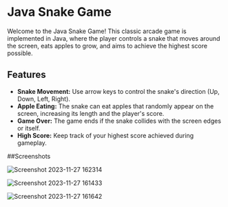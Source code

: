 # Java Snake Game

Welcome to the Java Snake Game! This classic arcade game is implemented in Java, where the player controls a snake that moves around the screen, eats apples to grow, and aims to achieve the highest score possible.

## Features

- **Snake Movement:** Use arrow keys to control the snake's direction (Up, Down, Left, Right).
- **Apple Eating:** The snake can eat apples that randomly appear on the screen, increasing its length and the player's score.
- **Game Over:** The game ends if the snake collides with the screen edges or itself.
- **High Score:** Keep track of your highest score achieved during gameplay.

##Screenshots 

![Screenshot 2023-11-27 162314](https://github.com/EvanC54/Java-Snake-Game-/assets/64505599/ed16fb77-a2bf-4781-81f2-42ce612f94fe)

![Screenshot 2023-11-27 161433](https://github.com/EvanC54/Java-Snake-Game-/assets/64505599/2c769c30-8610-4654-ad9f-b5a94cce8fea)

![Screenshot 2023-11-27 161642](https://github.com/EvanC54/Java-Snake-Game-/assets/64505599/17ea9be8-3acc-403f-bf5f-f33d2db6a52a)

